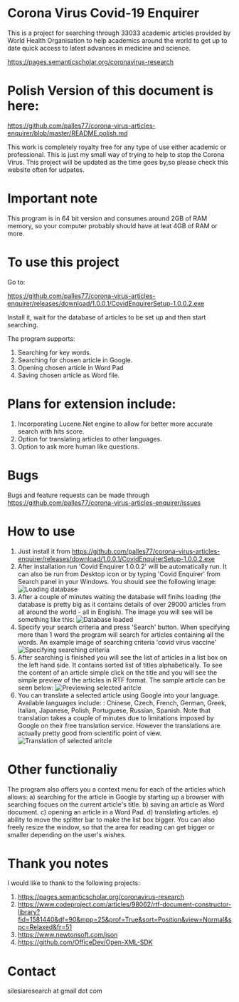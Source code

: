 # Corona Virus Covid-19 Enquirer

This is a project for searching through 33033 academic articles provided by World Health Organisation to help academics around the world to get up to date quick access to latest advances in medicine and science.

https://pages.semanticscholar.org/coronavirus-research

# Polish Version of this document is here:
https://github.com/palles77/corona-virus-articles-enquirer/blob/master/README.polish.md

This work is completely royalty free for any type of use either academic or professional.
This is just my small way of trying to help to stop the Corona Virus.
This project will be updated as the time goes by,so please check this website often for udpates.

# Important note
This program is in 64 bit version and consumes around 2GB of RAM memory, so your computer probably should have at leat 4GB of RAM or more.

# To use this project 
Go to:

https://github.com/palles77/corona-virus-articles-enquirer/releases/download/1.0.0.1/CovidEnquirerSetup-1.0.0.2.exe

Install it, wait for the database of articles to be set up and then start searching.

The program supports:
1. Searching for key words.
2. Searching for chosen article in Google.
3. Opening chosen article in Word Pad
4. Saving chosen article as Word file.

# Plans for extension include:
1. Incorporating Lucene.Net engine to allow for better more accurate search with hits score.
2. Option for translating articles to other languages.
3. Option to ask more human like questions.

# Bugs
Bugs and feature requests can be made through 
https://github.com/palles77/corona-virus-articles-enquirer/issues

# How to use

1. Just install it from 
https://github.com/palles77/corona-virus-articles-enquirer/releases/download/1.0.0.1/CovidEnquirerSetup-1.0.0.2.exe
2. After installation run 'Covid Enquirer 1.0.0.2' will be automatically run. It can also be run from Desktop icon or by typing 'Covid Enquirer' from Search panel in your Windows.
You should see the following image:
![Loading database](https://github.com/palles77/corona-virus-articles-enquirer/blob/master/Images/CovidEnquirerStartup.png)
3. After a couple of minutes waiting the database will finihs loading (the database is pretty big as it contains details of over 29000 articles from all around the world - all in English).
The image you will see will be something like this:
![Database loaded](https://github.com/palles77/corona-virus-articles-enquirer/blob/master/Images/CovidEnquirerLoaded.png)
4. Specify your search criteria and press 'Search' button. When specifying more than 1 word the program will search for articles containing all the words.
An example image of searching criteria 'covid virus vaccine'
![Specifying searching criteria](https://github.com/palles77/corona-virus-articles-enquirer/blob/master/Images/CovidEnquirerSearching.png)
5. After searching is finished you will see the list of articles in a list box on the left hand side. It contains sorted list of titles alphabetically. To see the content of an article simple click on the title and you will see the simple preview of the articles in RTF format.
The sample article can be seen below:
![Previewing selected aritcle](https://github.com/palles77/corona-virus-articles-enquirer/blob/master/Images/CovidEnquirerSearchingResult.png)
6. You can translate a selected article using Google into your language. Available languages include: : Chinese, Czech, French, German, Greek, Italian, Japanese, Polish, Portuguese,
 Russian, Spanish. Note that translation takes a couple of minutes due to limitations imposed by Google on their free translation service. However the translations are actually pretty good from scientific point of view.
![Translation of selected aritcle](https://github.com/palles77/corona-virus-articles-enquirer/blob/master/Images/CovidEnquirerTranslatedInPolish.png)

# Other functionaliy
The program also offers you a context menu for each of the articles which allows:
a) searching for the article in Google by starting up a browser with searching focues on the current article's title.
b) saving an article as Word document.
c) opening an article in a Word Pad.
d) translating articles.
e) ability to move the splitter bar to make the list box bigger. You can also freely resize the window, so that the area for reading can get bigger or smaller depending on the user's wishes.

# Thank you notes
I would like to thank to the following projects:
1. https://pages.semanticscholar.org/coronavirus-research
2. https://www.codeproject.com/articles/98062/rtf-document-constructor-library?fid=1581440&df=90&mpp=25&prof=True&sort=Position&view=Normal&spc=Relaxed&fr=51
3. https://www.newtonsoft.com/json
4. https://github.com/OfficeDev/Open-XML-SDK

# Contact
silesiaresearch at gmail dot com
